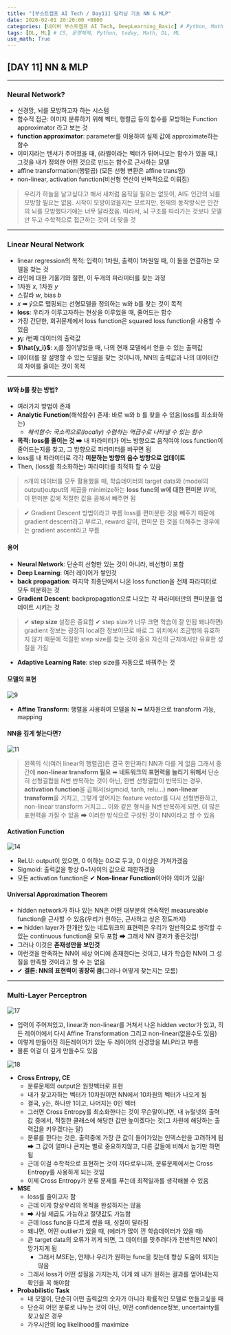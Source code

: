 ```yaml
---
title: "[부스트캠프 AI Tech / Day11] 딥러닝 기초 NN & MLP"
date: 2020-02-01 20:20:00 +0800
categories: [네이버 부스트캠프 AI Tech, DeepLearning_Basic] # Python, Math_AI, DeepLearning_Basic
tags: [DL, ML] # CS, 운영체제, Python, today, Math, DL, ML
use_math: True
---
```



## **[DAY 11] NN & MLP**

---

### **Neural Network?**

- 신경망, 뇌를 모방하고자 하는 시스템
- 함수적 접근: 이미지 분류하기 위해 벡터, 행렬곱 등의 함수를 모방하는 Function approximator 라고 보는 것
- **function approximator**: parameter를 이용하여 실제 값에 approximate하는 함수
- 이미지라는 텐서가 주어졌을 때, (라벨이라는 벡터가 튀어나오는 함수가 있을 때,) 그것을 내가 정의한 어떤 것으로 만드는 함수로 근사하는 모델
- affine transformation(행렬곱) (모든 선형 변환은 affine trans임)
- non-linear, activation function(비선형 연산이 반복적으로 이뤄짐)

> 우리가 하늘을 날고싶다고 해서 새처럼 움직일 필요는 없듯이, AI도 인간의 뇌를 모방할 필요는 없음. 시작이 모방이었을지는 모르지만, 현재의 동작방식은 인간의 뇌를 모방했다기에는 너무 달라졌음. 따라서, 뇌 구조를 따라가는 것보다 모델만 두고 수학적으로 접근하는 것이 더 맞을 것

---

### **Linear Neural Network**

- linear regression의 목적: 입력이 1차원, 출력이 1차원일 때, 이 둘을 연결하는 모델을 찾는 것
- 라인에 대한 기울기와 절편, 이 두개의 파라미터를 찾는 과정
- 1차원 $x$, 1차원 $y$
- 스칼라 $w$, bias $b$
- $x$ ➡ $\hat{y}$으로 맵핑되는 선형모델을 정의하는 w와 b를 찾는 것이 목적
- **loss**: 우리가 이루고자하는 현상을 이루었을 때, 줄어드는 함수
- 가장 간단한, 회귀문제에서 loss function은 squared loss function을 사용할 수 있음
- **$y_i$**: $i$번째 데이터의 출력값
- **$\hat{y_i}$**: $x_i$를 집어넣었을 때, 나의 현재 모델에서 얻을 수 있는 출력값
- 데이터를 잘 설명할 수 있는 모델을 찾는 것이니까, NN의 출력값과 나의 데이터간의 차이를 줄이는 것이 목적

---

#### **$W$와 $b$를 찾는 방법?**

- 여러가지 방법이 존재
- **Analytic Function**(해석함수) 존재: 바로 w와 b 를 찾을 수 있음(loss를 최소화하는)
  - *해석함수: 국소적으로(locally) 수렴하는 멱급수로 나타낼 수 있는 함수*
- **목적: loss를 줄이는 것** ➡ 내 파라미터가 어느 방향으로 움직여야 loss function이 줄어드는지를 찾고, 그 방향으로 파라미터를 바꾸면 됨
- loss를 내 파라미터로 각각 **미분하는 방향의 음수 방향으로 업데이트**
- Then, (loss를 최소화하는) 파라미터를 최적화 할 수 있음

> n개의 데이터를 모두 활용했을 때, 학습데이터의 target data와 (model의 output)output의 제곱을 minimize하는 **loss func의 w에 대한 편미분**
> $W$에, 이 편미분 값에 적절한 값을 곱해서 빼주면 됨

> ✔ Gradient Descent 방법이라고 부름
> loss를 편미분한 것을 빼주기 때문에 gradient descent라고 부르고,
> reward 같이, 편미분 한 것을 더해주는 경우에는 gradient ascent라고 부름

#### **용어**

- **Neural Network**: 단순히 선형만 있는 것이 아니라, 비선형이 포함
- **Deep Learning**: 여러 레이어가 쌓인것
- **back propagation**: 마지막 최종단에서 나온 loss function을 전체 파라미터로 모두 미분하는 것
- **Gradient Descent**: backpropagation으로 나오는 각 파라미터만의 편미분을 업데이트 시키는 것 

> ✔ **step size** 설정은 중요함 ✔
> step size가 너무 크면 학습이 잘 안됨
> 왜냐하면) gradient 정보는 굉장히 local한 정보이므로
> 바로 그 위치에서 조금밖에 유효하지 않기 때문에 적절한 step size를 찾는 것이 중요
> 자신의 근처에서만 유효한 성질을 가짐

- **Adaptive Learning Rate**: step size를 자동으로 바꿔주는 것

#### **모델의 표현**

![9](/assets/img/sources/2021-02-02-22-29-35.png)

- **Affine Transform**: 행렬을 사용하여 모델을 N ➡ M차원으로 transform 가능, mapping

#### **NN을 깊게 쌓는다면?**

![11](/assets/img/sources/2021-02-02-22-31-01.png)

> 왼쪽의 식(여러 linear의 행렬곱)은 결국 한단짜리 NN과 다를 게 없음
> 그래서 중간에 **non-linear transform 필요**
> ➡ **네트워크의 표현력을 늘리기 위해서**
> 단순히 선형결합을 N번 반복하는 것이 아닌, 한번 선형결합이 반복되는 경우, **activation function**을 곱해서(sigmoid, tanh, relu...) **non-linear transform**을 거치고, 그렇게 얻어지는 feature vector를 다시 선형변환하고, non-linear transform 거치고... 이와 같은 형식을 N번 반복하게 되면, 더 많은 표현력을 가질 수 있음
> ➡ 이러한 방식으로 구성된 것이 NN이라고 할 수 있음

#### **Activation Function**

![14](/assets/img/sources/2021-02-02-22-33-28.png)

- ReLU: output이 있으면, 0 이하는 0으로 두고, 0 이상은 가져가겠음
- Sigmoid: 출력값을 항상 0~1사이의 값으로 제한하겠음
- 모든 activation function은 ✔ **Non-linear Function**이어야 의미가 있음!

#### **Universal Approximation Theorem**

- hidden network가 하나 있는 NN은 어떤 대부분의 연속적인 measureable function을 근사할 수 있음(우리가 원하는, 근사하고 싶은 정도까지)
- ➡ hidden layer가 한개만 있는 네트워크의 표현력은 우리가 일반적으로 생각할 수 있는 continuous function을 모두 포함 ➡ 그래서 NN 결과가 좋은것임!
- 그러나 이것은 **존재성만을 보인것**
- 이런것을 만족하는 NN이 세상 어디에 존재한다는 것이고, 내가 학습한 NN이 그 성질을 만족할 것이라고 할 수 는 없음
- ✔ **결론: NN의 표현력이 굉장히 큼**(그러나 어떻게 찾는지는 모름)

---

### Multi-Layer Perceptron

![17](/assets/img/sources/2021-02-02-22-49-06.png)

- 입력이 주어져있고, linear과 non-linear를 거쳐서 나온 hidden vector가 있고, 히든 레이어에서 다시 Affine Transformation 그리고 non-linear(없을수도 있음)
- 이렇게 만들어진 히든레이어가 있는 두 레이어의 신경망을 MLP라고 부름
- 물론 이걸 더 깊게 만들수도 있음

![18](/assets/img/sources/2021-02-02-22-52-42.png)

- **Cross Entropy, CE**
  - 분류문제의 output은 원핫벡터로 표현
  - 내가 찾고자하는 벡터가 10차원이면 NN에서 10차원의 벡터가 나오게 됨
  - 결국, y는, 하나만 1이고, 나머지는 0인 벡터
  - 그러면 Cross Entropy를 최소화한다는 것이 무슨말이냐면, 내 뉴럴넷의 출력값 중에서, 적절한 클래스에 해당한 값만 높이겠다는 것(그 차원에 해당하는 출력값을 키우겠다는 말)
  - 분류를 한다는 것은, 출력중에 가장 큰 값이 들어가있는 인덱스만을 고려하게 됨 ➡ 그 값이 얼마나 큰지는 별로 중요하지않고, 다른 값들에 비해서 높기만 하면 됨
  - 근데 이걸 수학적으로 표현하는 것이 까다로우니까, 분류문제에서는 Cross Entropy를 사용하게 되는 것임
  - 이제 Cross Entropy가 분류 문제를 푸는데 최적일까를 생각해볼 수 있음
- **MSE**
  - loss를 줄이고자 함
  - 근데 이게 항상우리의 목적을 완성하지는 않음
  - ➡ 사실 제곱도 가능하고 절댓값도 가능함
  - 근데 loss func을 다르게 썼을 때, 성질이 달라짐
  - 왜냐면, 어떤 outlier가 있을 때, (에러가 많이 낀 학습데이터가 있을 때)
  - 큰 target data의 오류가 끼게 되면, 그 데이터를 맞추려다가 전반적인 NN이 망가지게 됨
    - 그래서 MSE는, 언제나 우리가 원하는 func을 찾는데 항상 도움이 되지는 않음
  - 그래서 loss가 어떤 성질을 가지는지, 이게 왜 내가 원하는 결과를 얻어내는지 확인을 꼭 해야함
- **Probabilistic Task**
  - 내 모델이, 단순히 어떤 출력값의 숫자가 아니라 확률적인 모델로 만들고싶을 때
  - 단순히 어떤 분류로 나누는 것이 아닌, 어떤 confidence정보, uncertainty를 찾고싶은 경우
  - 가우시안의 log likelihood를 maximize
